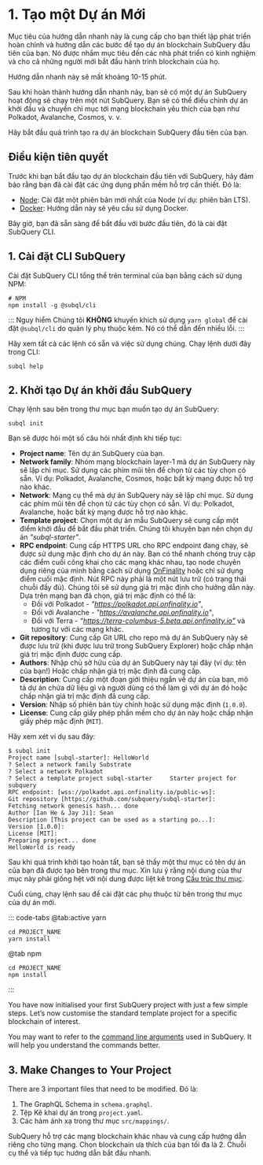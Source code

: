 # 1. Tạo một Dự án Mới

Mục tiêu của hướng dẫn nhanh này là cung cấp cho bạn thiết lập phát triển hoàn chỉnh và hướng dẫn các bước để tạo dự án blockchain SubQuery đầu tiên của bạn. Nó được nhắm mục tiêu đến các nhà phát triển có kinh nghiệm và cho cả những người mới bắt đầu hành trình blockchain của họ.

Hướng dẫn nhanh này sẽ mất khoảng 10-15 phút.

Sau khi hoàn thành hướng dẫn nhanh này, bạn sẽ có một dự án SubQuery hoạt động sẽ chạy trên một nút SubQuery. Bạn sẽ có thể điều chỉnh dự án khởi đầu và chuyển chỉ mục tới mạng blockchain yêu thích của bạn như Polkadot, Avalanche, Cosmos, v. v.

Hãy bắt đầu quá trình tạo ra dự án blockchain SubQuery đầu tiên của bạn.

## Điều kiện tiên quyết

Trước khi bạn bắt đầu tạo dự án blockchain đầu tiên với SubQuery, hãy đảm bảo rằng bạn đã cài đặt các ứng dụng phần mềm hỗ trợ cần thiết. Đó là:

- [Node](https://nodejs.org/en/): Cài đặt một phiên bản mới nhất của Node (ví dụ: phiên bản LTS).
- [Docker](https://docker.com/): Hướng dẫn này sẽ yêu cầu sử dụng Docker.

Bây giờ, bạn đã sẵn sàng để bắt đầu với bước đầu tiên, đó là cài đặt SubQuery CLI.

## 1. Cài đặt CLI SubQuery

Cài đặt SubQuery CLI tổng thể trên terminal của bạn bằng cách sử dụng NPM:

```shell
# NPM
npm install -g @subql/cli
```

::: Nguy hiểm Chúng tôi **KHÔNG** khuyến khích sử dụng `yarn global` để cài đặt `@subql/cli` do quản lý phụ thuộc kém. Nó có thể dẫn đến nhiều lỗi. :::

Hãy xem tất cả các lệnh có sẵn và việc sử dụng chúng. Chạy lệnh dưới đây trong CLI:

```shell
subql help
```

## 2. Khởi tạo Dự án khởi đầu SubQuery

Chạy lệnh sau bên trong thư mục bạn muốn tạo dự án SubQuery:

```shell
subql init
```

Bạn sẽ được hỏi một số câu hỏi nhất định khi tiếp tục:

- **Project name**: Tên dự án SubQuery của bạn.
- **Network family**: Nhóm mạng blockchain layer-1 mà dự án SubQuery này sẽ lập chỉ mục. Sử dụng các phím mũi tên để chọn từ các tùy chọn có sẵn. Ví dụ: Polkadot, Avalanche, Cosmos, hoặc bất kỳ mạng được hỗ trợ nào khác.
- **Network**: Mạng cụ thể mà dự án SubQuery này sẽ lập chỉ mục. Sử dụng các phím mũi tên để chọn từ các tùy chọn có sẵn. Ví dụ: Polkadot, Avalanche, hoặc bất kỳ mạng được hỗ trợ nào khác.
- **Template project**: Chọn một dự án mẫu SubQuery sẽ cung cấp một điểm khởi đầu để bắt đầu phát triển. Chúng tôi khuyên bạn nên chọn dự án _"subql-starter"_.
- **RPC endpoint**: Cung cấp HTTPS URL cho RPC endpoint đang chạy, sẽ được sử dụng mặc định cho dự án này. Bạn có thể nhanh chóng truy cập các điểm cuối công khai cho các mạng khác nhau, tạo node chuyên dụng riêng của mình bằng cách sử dụng [OnFinality](https://app.onfinality.io) hoặc chỉ sử dụng điểm cuối mặc định. Nút RPC này phải là một nút lưu trữ (có trạng thái chuỗi đầy đủ). Chúng tôi sẽ sử dụng giá trị mặc định cho hướng dẫn này. Dựa trên mạng bạn đã chọn, giá trị mặc định có thể là:
  - Đối với Polkadot - _"https://polkadot.api.onfinality.io"_,
  - Đối với Avalanche - _"https://avalanche.api.onfinality.io"_,
  - Đối với Terra - _“https://terra-columbus-5.beta.api.onfinality.io”_ và tương tự với các mạng khác. <br/>
- **Git repository**: Cung cấp Git URL cho repo mà dự án SubQuery này sẽ được lưu trữ (khi được lưu trữ trong SubQuery Explorer) hoặc chấp nhận giá trị mặc định được cung cấp.
- **Authors**: Nhập chủ sở hữu của dự án SubQuery này tại đây (ví dụ: tên của bạn!) Hoặc chấp nhận giá trị mặc định đã cung cấp.
- **Description**: Cung cấp một đoạn giới thiệu ngắn về dự án của bạn, mô tả dự án chứa dữ liệu gì và người dùng có thể làm gì với dự án đó hoặc chấp nhận giá trị mặc định đã cung cấp.
- **Version**: Nhập số phiên bản tùy chỉnh hoặc sử dụng mặc định (`1.0.0`).
- **License**: Cung cấp giấy phép phần mềm cho dự án này hoặc chấp nhận giấy phép mặc định (`MIT`).

Hãy xem xét ví dụ sau đây:

```shell
$ subql init
Project name [subql-starter]: HelloWorld
? Select a network family Substrate
? Select a network Polkadot
? Select a template project subql-starter     Starter project for subquery
RPC endpoint: [wss://polkadot.api.onfinality.io/public-ws]:
Git repository [https://github.com/subquery/subql-starter]:
Fetching network genesis hash... done
Author [Ian He & Jay Ji]: Sean
Description [This project can be used as a starting po...]:
Version [1.0.0]:
License [MIT]:
Preparing project... done
HelloWorld is ready
```

Sau khi quá trình khởi tạo hoàn tất, bạn sẽ thấy một thư mục có tên dự án của bạn đã được tạo bên trong thư mục. Xin lưu ý rằng nội dung của thư mục này phải giống hệt với nội dung được liệt kê trong [Cấu trúc thư mục](../build/introduction.md#directory-structure).

Cuối cùng, chạy lệnh sau để cài đặt các phụ thuộc từ bên trong thư mục của dự án mới.

::: code-tabs @tab:active yarn

```shell
cd PROJECT_NAME
yarn install
```

@tab npm

```shell
cd PROJECT_NAME
npm install
```

:::

You have now initialised your first SubQuery project with just a few simple steps. Let’s now customise the standard template project for a specific blockchain of interest.

You may want to refer to the [command line arguments](../run_publish/references.md) used in SubQuery. It will help you understand the commands better.

## 3. Make Changes to Your Project

There are 3 important files that need to be modified. Đó là:

1. The GraphQL Schema in `schema.graphql`.
2. Tệp Kê khai dự án trong `project.yaml`.
3. Các hàm ánh xạ trong thư mục `src/mappings/`.

SubQuery hỗ trợ các mạng blockchain khác nhau và cung cấp hướng dẫn riêng cho từng mạng. Chọn blockchain ưa thích của bạn tối đa là 2. Chuỗi cụ thể và tiếp tục hướng dẫn bắt đầu nhanh.
